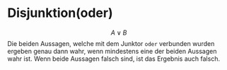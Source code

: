 # Disjunktion(oder)
$$A\vee B$$
Die beiden Aussagen, welche mit dem Junktor `oder` verbunden wurden ergeben genau dann wahr, wenn mindestens eine der beiden Aussagen wahr ist. Wenn beide Aussagen falsch sind, ist das Ergebnis auch falsch.